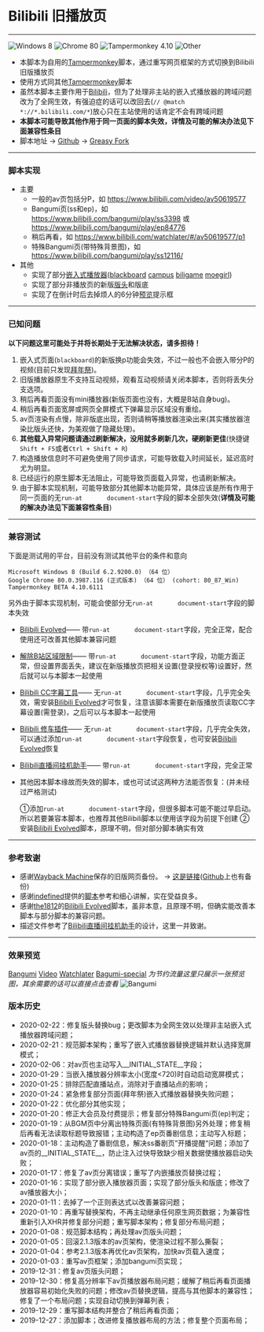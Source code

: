# Bilibili 旧播放页
---
![Windows 8](https://img.shields.io/badge/Windows_8-compatible-green.svg?longCache=true) ![Chrome 80](https://img.shields.io/badge/Chrome_80-compatible-green.svg?longCache=true) ![Tampermonkey 4.10](https://img.shields.io/badge/Tampermonkey_4.10-compatible-green.svg?longCache=true) ![Other](https://img.shields.io/badge/Other-unknown-red.svg?longCache=true)
- 本脚本为自用的[Tampermonkey](https://www.tampermonkey.net/)脚本，通过重写网页框架的方式切换到Bilibili旧版播放页
- 使用方式同其他[Tampermonkey](https://www.tampermonkey.net/)脚本
- 虽然本脚本主要作用于[Bilibili](https://www.bilibili.com/)，但为了处理非主站的嵌入式播放器的跨域问题改为了全网生效，有强迫症的话可以改回去(`// @match        *://*.bilibili.com/*`)放心只在主站使用的话肯定不会有跨域问题
- **本脚本可能导致其他作用于同一页面的脚本失效，详情及可能的解决办法见下面兼容性条目**
- 脚本地址 → [Github](https://github.com/MotooriKashin/Bilibili-Old/) → [Greasy Fork](https://greasyfork.org/zh-CN/scripts/394296)

---
### 脚本实现
- 主要
   + 一般的av页包括分P，如 https://www.bilibili.com/video/av50619577
   + Bangumi页(ss和ep)，如 https://www.bilibili.com/bangumi/play/ss3398 或 https://www.bilibili.com/bangumi/play/ep84776
   + 稍后再看，如 https://www.bilibili.com/watchlater/#/av50619577/p1
   + 特殊Bangumi页(带特殊背景图)，如 https://www.bilibili.com/bangumi/play/ss12116/
- 其他
   + 实现了部分[嵌入式播放器](https://greasyfork.org/zh-CN/forum/uploads/editor/mo/76f0wjjv4k1w.jpg)([blackboard](https://www.bilibili.com/blackboard/topic/activity-2020bangumiQ1_web.html) [campus](https://campus.bilibili.com/index.html) [biligame](https://www.biligame.com/detail/?id=101644) [moegirl](https://zh.moegirl.org/%E4%B8%9C%E6%96%B9M-1%E6%BC%AB%E6%89%8D))
   + 实现了部分非播放页的新版[版头](https://greasyfork.org/zh-CN/forum/uploads/editor/4x/ntcyt7zzdzdu.jpg)和版底
   + 实现了在倒计时后去掉烦人的6分钟[预览](https://greasyfork.org/zh-CN/forum/uploads/editor/hv/kyxr9nt8gsja.jpg)提示框

---
### 已知问题
**以下问题这里可能处于并将长期处于无法解决状态，请多担待！**
1. 嵌入式页面(`blackboard`)的新版换p功能会失效，不过一般也不会嵌入带分P的视频(目前只发现[拜年祭](https://www.bilibili.com/blackboard/bnj2020.html))。
2. 旧版播放器原生不支持互动视频，观看互动视频请关闭本脚本，否则将丢失分支选项。
3. 稍后再看页面没有mini播放器(新版页面也没有，大概是B站自身bug)。
4. 稍后再看页面宽屏或网页全屏模式下弹幕显示区域没有重绘。
5. av页渲染有点慢，除非版底出现，否则请稍等播放器渲染出来(其实播放器渲染比版头还快，为美观做了隐藏处理)。
6. **其他载入异常问题请通过刷新解决，没用就多刷新几次，硬刷新更佳**(快捷键`Shift + F5`或者`Ctrl + Shift + R`)
7. 构造播放信息时不可避免使用了同步请求，可能导致载入时间延长，延迟高时尤为明显。
8. 已经运行的原生脚本无法阻止，可能导致页面载入异常，也请刷新解决。
9. 由于脚本实现机制，可能导致部分其他脚本功能异常，具体应该是所有作用于同一页面的无`run-at       document-start`字段的脚本全部失效(**详情及可能的解决办法见下面兼容性条目**)

---
### 兼容测试
下面是测试用的平台，目前没有测试其他平台的条件和意向
```
Microsoft Windows 8 (Build 6.2.9200.0) （64 位）
Google Chrome 80.0.3987.116 (正式版本) （64 位） (cohort: 80_87_Win)
Tampermonkey BETA 4.10.6111
```
另外由于脚本实现机制，可能会使部分无`run-at       document-start`字段的脚本失效
- [Bilibili Evolved](https://github.com/the1812/Bilibili-Evolved)—— 带`run-at       document-start`字段，完全正常，配合使用还可改善其他脚本兼容问题
- [解除B站区域限制](https://greasyfork.org/scripts/25718)—— 带`run-at       document-start`字段，功能方面正常，但设置界面丢失，建议在新版播放页把相关设置(登录授权等)设置好，然后就可以与本脚本一起使用
- [Bilibili CC字幕工具](https://greasyfork.org/scripts/378513)—— 无`run-at       document-start`字段，几乎完全失效，需安装[Bilibili Evolved](https://github.com/the1812/Bilibili-Evolved)才可恢复，注意该脚本需要在新版播放页读取CC字幕设置(需登录)，之后可以与本脚本一起使用
- [Bilibili 修车插件](https://greasyfork.org/scripts/374449)—— 无`run-at       document-start`字段，几乎完全失效，可以通过添加`run-at       document-start`字段恢复，也可安装[Bilibili Evolved](https://github.com/the1812/Bilibili-Evolved)恢复
- [Bilibili直播间挂机助手](https://github.com/SeaLoong/Bilibili-LRHH)—— 带`run-at       document-start`字段，完全正常
- 其他因本脚本缘故而失效的脚本，或也可试试这两种方法能否恢复：(并未经过严格测试)

     ①添加`run-at       document-start`字段，但很多脚本可能不能过早启动。所以若要兼容本脚本，也推荐其他Bilibili脚本以使用该字段为前提下创建
     ②安装[Bilibili Evolved](https://github.com/the1812/Bilibili-Evolved)脚本，原理不明，但对部分脚本确实有效
   
---
### 参考致谢
- 感谢[Wayback Machine](https://archive.org/web/)保存的旧版网页备份。 → [这是链接](https://pan.bnu.edu.cn/l/toTT4q)([Github](https://github.com/MotooriKashin/Bilibili-Old/tree/master/bilibili)上也有备份)
- 感谢[indefined](https://github.com/indefined)提供的[脚本](https://github.com/indefined/UserScripts/tree/master/bilibiliOldPlayer)参考和细心讲解，实在受益良多。
- 感谢[the1812](https://github.com/the1812)的[Bilibili Evolved](https://github.com/the1812/Bilibili-Evolved)脚本，虽非本意，且原理不明，但确实能改善本脚本与部分脚本的兼容问题。
- 描述文件参考了[Bilibili直播间挂机助手](https://github.com/SeaLoong/Bilibili-LRHH)的设计，这里一并致谢。

---
### 效果预览
[Bangumi](https://greasyfork.org/zh-CN/forum/uploads/editor/eh/valwnnnfyrpx.jpg)
[Video](https://greasyfork.org/zh-CN/forum/uploads/editor/3i/lts2zojlzla4.jpg)
[Watchlater](https://greasyfork.org/zh-CN/forum/uploads/editor/xc/tiah7eq7uxcq.jpg)
[Bagumi-special](https://greasyfork.org/zh-CN/forum/uploads/editor/el/ekipssyk5445.jpg)
_为节约流量这里只展示一张预览图，其余需要的话可以直接点击查看_
![Bangumi](https://greasyfork.org/zh-CN/forum/uploads/editor/eh/valwnnnfyrpx.jpg)
### 版本历史
- 2020-02-22：修复版头替换bug；更改脚本为全网生效以处理非主站嵌入式播放器跨域问题；
- 2020-02-21：规范脚本架构；重写了嵌入式播放器替换逻辑并默认选择宽屏模式；
- 2020-02-06：对av页也主动写入__INITIAL_STATE__字段；
- 2020-01-29：当嵌入播放器分辨率太小(宽度<720)时自动启动宽屏模式；
- 2020-01-25：排除匹配直播站点，消除对于直播站点的影响；
- 2020-01-24：紧急修复部分页面(拜年祭)嵌入式播放器替换失败问题；
- 2020-01-22：优化部分其他实现；
- 2020-01-20：修正大会员及付费提示；修复部分特殊Bangumi页(ep)判定；
- 2020-01-19：从BGM页中分离出特殊页面(有特殊背景图)另外处理；修复稍后再看无法读取标题导致报错；主动构造了ep页番剧信息；主动写入标题；
- 2020-01-18：主动构造了番剧信息，解决ss番剧页”开播提醒“问题；添加了av页的__INITIAL_STATE__，防止注入过快导致缺少相关数据使播放器启动失败；
- 2020-01-17：修复了av页分离错误；重写了内嵌播放页替换过程；
- 2020-01-16：实现了部分嵌入播放器页面；实现了部分版头和版底；修改了av播放器大小；
- 2020-01-11：去掉了一个正则表达式以改善兼容问题；
- 2020-01-10：再重写替换架构，不再主动继承任何原生网页数据；为兼容性重新引入XHR并修复部分问题；重写脚本架构；修复部分布局问题；
- 2020-01-08：规范脚本结构；再处理av页版头问题；
- 2020-01-05：回滚2.1.3版本的av页架构，使渲染过程不那么撕裂；
- 2020-01-04：参考2.1.3版本再优化av页架构，加快av页载入速度；
- 2020-01-03：重写av页框架；添加bangumi页实现；
- 2019-12-31：修复av页版头问题；
- 2019-12-30：修复高分辨率下av页播放器布局问题；缓解了稍后再看页面播放器容易初始化失败的问题；修改av页替换逻辑，提高与其他脚本的兼容性；修复了一个布局问题；实现自动切换到弹幕列表；
- 2019-12-29：重写脚本结构并整合了稍后再看页面；
- 2019-12-27：添加脚本；改进修复播放器布局的方法；修复整个页面布局；
